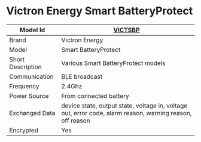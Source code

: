 # Victron Energy Smart BatteryProtect

|Model Id|[VICTSBP](https://github.com/theengs/decoder/blob/development/src/devices/VICTRON_DCDC_json.h)|
|-|-|
|Brand|Victron Energy|
|Model|Smart BatteryProtect|
|Short Description|Various Smart BatteryProtect models|
|Communication|BLE broadcast|
|Frequency|2.4Ghz|
|Power Source|From connected battery|
|Exchanged Data|device state, output state, voltage in, voltage out, error code, alarm reason, warning reason, off reason|
|Encrypted|Yes|
